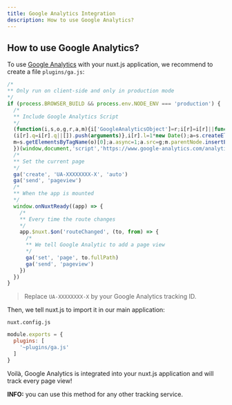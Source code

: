 ```yaml
---
title: Google Analytics Integration
description: How to use Google Analytics?
---
```


## How to use Google Analytics?

To use [Google Analytics](https://analytics.google.com/analytics/web/) with your nuxt.js application, we recommend to create a file `plugins/ga.js`:

```js
/*
** Only run on client-side and only in production mode
*/
if (process.BROWSER_BUILD && process.env.NODE_ENV === 'production') {
  /*
  ** Include Google Analytics Script
  */
  (function(i,s,o,g,r,a,m){i['GoogleAnalyticsObject']=r;i[r]=i[r]||function(){
  (i[r].q=i[r].q||[]).push(arguments)},i[r].l=1*new Date();a=s.createElement(o),
  m=s.getElementsByTagName(o)[0];a.async=1;a.src=g;m.parentNode.insertBefore(a,m)
  })(window,document,'script','https://www.google-analytics.com/analytics.js','ga');
  /*
  ** Set the current page
  */
  ga('create', 'UA-XXXXXXXX-X', 'auto')
  ga('send', 'pageview')
  /*
  ** When the app is mounted
  */
  window.onNuxtReady((app) => {
    /*
    ** Every time the route changes
    */
    app.$nuxt.$on('routeChanged', (to, from) => {
      /*
      ** We tell Google Analytic to add a page view
      */
      ga('set', 'page', to.fullPath)
      ga('send', 'pageview')
    })
  })
}
```

> Replace `UA-XXXXXXXX-X` by your Google Analytics tracking ID.

Then, we tell nuxt.js to import it in our main application:

`nuxt.config.js`
```js
module.exports = {
  plugins: [
    '~plugins/ga.js'
  ]
}
```

Voilà, Google Analytics is integrated into your nuxt.js application and will track every page view!

<p class="Alert Alert--nuxt-green"><b>INFO:</b> you can use this method for any other tracking service.</p>
